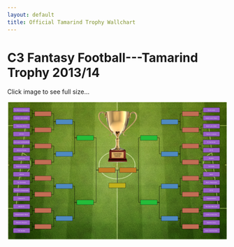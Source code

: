```yaml
---
layout: default
title: Official Tamarind Trophy Wallchart
---
```


# C3 Fantasy Football---Tamarind Trophy 2013/14

Click image to see full size...

[![wallchart](tt-last-32.png)](tt-last-32.pdf)

